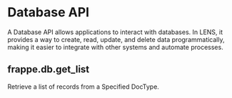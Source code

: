 # Database API

A Database API allows applications to interact with databases. In LENS, it provides a way to create, read, update, and delete data programmatically, making it easier to integrate with other systems and automate processes.

## frappe.db.get_list
Retrieve  a list of records from a Specified DocType.



<!--stackedit_data:
eyJoaXN0b3J5IjpbLTIxMDY4MDE0MSwtNjM5MTAyMTg0XX0=
-->